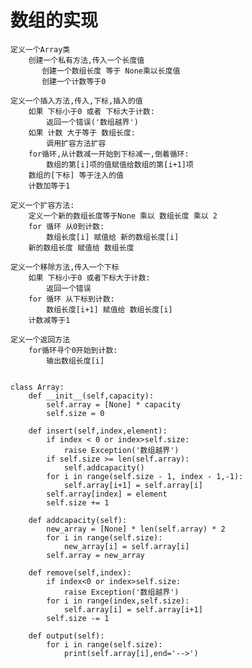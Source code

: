 # **数组的实现**
    定义一个Array类
        创建一个私有方法,传入一个长度值
           创建一个数组长度 等于 None乘以长度值
           创建一个计数等于0
    
    定义一个插入方法,传入,下标,插入的值
        如果 下标小于0 或者 下标大于计数:
            返回一个错误('数组越界')
        如果 计数 大于等于 数组长度:
            调用扩容方法扩容
        for循环,从计数减一开始到下标减一,倒着循环:
            数组的第[i]项的值赋值给数组的第[i+1]项
        数组的[下标] 等于注入的值
        计数加等于1
    
    定义一个扩容方法:
        定义一个新的数组长度等于None 乘以 数组长度 乘以 2
        for 循环 从0到计数:
            数组长度[i] 赋值给 新的数组长度[i]
        新的数组长度 赋值给 数组长度
        
    定义一个移除方法,传入一个下标
        如果 下标小于0 或者下标大于计数:
            返回一个错误
        for 循环 从下标到计数:
            数组长度[i+1] 赋值给 数组长度[i]
        计数减等于1
    
    定义一个返回方法
        for循环寻个0开始到计数:
            输出数组长度[i]
            
    
    class Array:
        def __init__(self,capacity):
            self.array = [None] * capacity
            self.size = 0
    
        def insert(self,index,element):
            if index < 0 or index>self.size:
                raise Exception('数组越界')
            if self.size >= len(self.array):
                self.addcapacity()
            for i in range(self.size - 1, index - 1,-1):
                self.array[i+1] = self.array[i]
            self.array[index] = element
            self.size += 1
    
        def addcapacity(self):
            new_array = [None] * len(self.array) * 2
            for i in range(self.size):
                new_array[i] = self.array[i]
            self.array = new_array
    
        def remove(self,index):
            if index<0 or index>self.size:
                raise Exception('数组越界')
            for i in range(index,self.size):
                self.array[i] = self.array[i+1]
            self.size -= 1
    
        def output(self):
            for i in range(self.size):
                print(self.array[i],end='-->')     